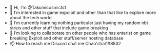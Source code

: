 - 👋 Hi, I’m @Takumicosmicts1
- 👀 I’m interested in game expoloit and other than that like to explore more about the tech world
- 🌱 I’m currently learning nothing particular just having my random nbt strips and other stuff that include game breaking
- 💞️ I’m looking to collaborate on other people who has enterist on game breaking Exploit and other stuff/server hosting database
- 📫 How to reach me Discord chat me Chao'stral1#8832

<!---
Takumicosmicts1/Takumicosmicts1 is a ✨ special ✨ repository because its `README.md` (this file) appears on your GitHub profile.
You can click the Preview link to take a look at your changes.
--->
